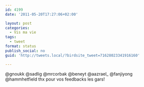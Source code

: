 ```yaml
---
id: 4199
date: '2011-05-20T17:27:06+02:00'

layout: post
categories:
  - Vis ma vie
tags:
  - tweet
format: status
publish_social: no
guid: 'http://tweets.local/?birdsite_tweet=71628023341916160'

---
```


@gnoukk @sadlig @mrcorbak @beneyt @aazrael\_ @fanjiyong @hammhetfield thx pour vos feedbacks les gars!